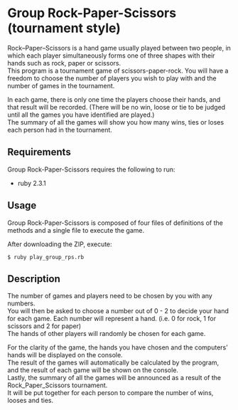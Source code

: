 # Group Rock-Paper-Scissors (tournament style)  
Rock–Paper–Scissors is a hand game usually played between two people, in which each player simultaneously forms one of three shapes with their hands such as rock, paper or scissors.  
This program is a tournament game of scissors-paper-rock. You will have a freedom to choose the number of players you wish to play with and the number of games in the tournament.

In each game, there is only one time the players choose their hands, and that result will be recorded. (There will be no win, loose or tie to be judged until all the games you have identified are played.)  
The summary of all the games will show you how many wins, ties or loses each person had in the tournament.

## Requirements  
Group Rock-Paper-Scissors requires the following to run:
- ruby 2.3.1

## Usage  
Group Rock-Paper-Scissors is composed of four files of definitions of the methods and a single file to execute the game.

After downloading the ZIP, execute:
```
$ ruby play_group_rps.rb
```

## Description  
The number of games and players need to be chosen by you with any numbers.  
You will then be asked to choose a number out of 0 - 2 to decide your hand for each game. Each number will represent a hand. (i.e. 0 for rock, 1 for scissors and 2 for paper)  
The hands of other players will randomly be chosen for each game.  

For the clarity of the game, the hands you have chosen and the computers’ hands will be displayed on the console.  
The result of the games will automatically be calculated by the program, and the result of each game will be shown on the console.  
Lastly, the summary of all the games will be announced as a result of the Rock_Paper_Scissors tournament.  
It will be put together for each person to compare the number of wins, looses and ties.  
